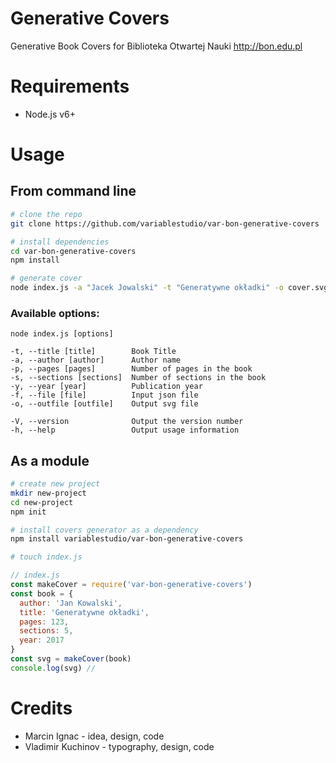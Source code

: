 # Generative Covers

Generative Book Covers for Biblioteka Otwartej Nauki http://bon.edu.pl

# Requirements

- Node.js v6+

# Usage

## From command line

```sh
# clone the repo
git clone https://github.com/variablestudio/var-bon-generative-covers

# install dependencies
cd var-bon-generative-covers
npm install

# generate cover
node index.js -a "Jacek Jowalski" -t "Generatywne okładki" -o cover.svg
```

### Available options:
```text
node index.js [options]

-t, --title [title]        Book Title
-a, --author [author]      Author name
-p, --pages [pages]        Number of pages in the book
-s, --sections [sections]  Number of sections in the book
-y, --year [year]          Publication year
-f, --file [file]          Input json file
-o, --outfile [outfile]    Output svg file

-V, --version              Output the version number
-h, --help                 Output usage information
```

## As a module

```sh
# create new project
mkdir new-project
cd new-project
npm init

# install covers generator as a dependency
npm install variablestudio/var-bon-generative-covers

# touch index.js
```

```javascript
// index.js
const makeCover = require('var-bon-generative-covers')
const book = {
  author: 'Jan Kowalski',
  title: 'Generatywne okładki',
  pages: 123,
  sections: 5,
  year: 2017
}
const svg = makeCover(book)
console.log(svg) //
```

# Credits

- Marcin Ignac - idea, design, code
- Vladimir Kuchinov - typography, design, code
